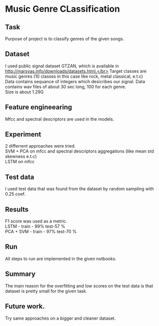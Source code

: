# Music Genre CLassification

## Task</br>
Purpose of project is to classify genres of the given songs. </br>

## Dataset</br>
I used public signal dataset GTZAN, which is available in http://marsyas.info/downloads/datasets.html.</br>
Target classes are music genres (10 classes in this case like rock, metal classical, e.t.c) 
</br>
Data contains sequance of integers which desicribes our signal. Data contains wav files of about 30 sec long, 100 for each genre.</br>
Size is about 1.29G </br>

## Feature engineearing </br>
Mfcc and spectral descriptors are used in the models.
</br>
## Experiment</br>
2 differrent approaches were tried.
</br>
  SVM + PCA on mfcc and spectral descriptors aggregations (like mean std skewness e.t.c)
  </br>
  LSTM on mfcc </br>

## Test data
I used test data that was found from the dataset by random sampling with 0.25 coef.
</br>
## Results
F1 score was used as a metric.
</br>
LSTM - train - 99% test-57 %
</br>
PCA + SVM - train - 97% test-70 %
</br>

## Run
All steps to run are implemented in the given notbooks.
</br>
## Summary
The main reason for the overfitting and low scores on the test data is that dataset is pretty small for the given task.
</br>
## Future work.
Try same approaches on a bigger and cleaner dataset.
</br>
